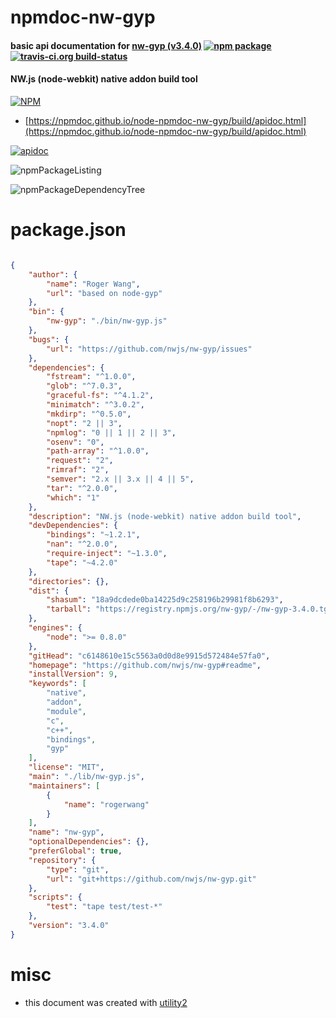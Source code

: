# npmdoc-nw-gyp

#### basic api documentation for  [nw-gyp (v3.4.0)](https://github.com/nwjs/nw-gyp#readme)  [![npm package](https://img.shields.io/npm/v/npmdoc-nw-gyp.svg?style=flat-square)](https://www.npmjs.org/package/npmdoc-nw-gyp) [![travis-ci.org build-status](https://api.travis-ci.org/npmdoc/node-npmdoc-nw-gyp.svg)](https://travis-ci.org/npmdoc/node-npmdoc-nw-gyp)

#### NW.js (node-webkit) native addon build tool

[![NPM](https://nodei.co/npm/nw-gyp.png?downloads=true&downloadRank=true&stars=true)](https://www.npmjs.com/package/nw-gyp)

- [https://npmdoc.github.io/node-npmdoc-nw-gyp/build/apidoc.html](https://npmdoc.github.io/node-npmdoc-nw-gyp/build/apidoc.html)

[![apidoc](https://npmdoc.github.io/node-npmdoc-nw-gyp/build/screenCapture.buildCi.browser.%252Ftmp%252Fbuild%252Fapidoc.html.png)](https://npmdoc.github.io/node-npmdoc-nw-gyp/build/apidoc.html)

![npmPackageListing](https://npmdoc.github.io/node-npmdoc-nw-gyp/build/screenCapture.npmPackageListing.svg)

![npmPackageDependencyTree](https://npmdoc.github.io/node-npmdoc-nw-gyp/build/screenCapture.npmPackageDependencyTree.svg)



# package.json

```json

{
    "author": {
        "name": "Roger Wang",
        "url": "based on node-gyp"
    },
    "bin": {
        "nw-gyp": "./bin/nw-gyp.js"
    },
    "bugs": {
        "url": "https://github.com/nwjs/nw-gyp/issues"
    },
    "dependencies": {
        "fstream": "^1.0.0",
        "glob": "^7.0.3",
        "graceful-fs": "^4.1.2",
        "minimatch": "^3.0.2",
        "mkdirp": "^0.5.0",
        "nopt": "2 || 3",
        "npmlog": "0 || 1 || 2 || 3",
        "osenv": "0",
        "path-array": "^1.0.0",
        "request": "2",
        "rimraf": "2",
        "semver": "2.x || 3.x || 4 || 5",
        "tar": "^2.0.0",
        "which": "1"
    },
    "description": "NW.js (node-webkit) native addon build tool",
    "devDependencies": {
        "bindings": "~1.2.1",
        "nan": "^2.0.0",
        "require-inject": "~1.3.0",
        "tape": "~4.2.0"
    },
    "directories": {},
    "dist": {
        "shasum": "18a9dcdede0ba14225d9c258196b29981f8b6293",
        "tarball": "https://registry.npmjs.org/nw-gyp/-/nw-gyp-3.4.0.tgz"
    },
    "engines": {
        "node": ">= 0.8.0"
    },
    "gitHead": "c6148610e15c5563a0d0d8e9915d572484e57fa0",
    "homepage": "https://github.com/nwjs/nw-gyp#readme",
    "installVersion": 9,
    "keywords": [
        "native",
        "addon",
        "module",
        "c",
        "c++",
        "bindings",
        "gyp"
    ],
    "license": "MIT",
    "main": "./lib/nw-gyp.js",
    "maintainers": [
        {
            "name": "rogerwang"
        }
    ],
    "name": "nw-gyp",
    "optionalDependencies": {},
    "preferGlobal": true,
    "repository": {
        "type": "git",
        "url": "git+https://github.com/nwjs/nw-gyp.git"
    },
    "scripts": {
        "test": "tape test/test-*"
    },
    "version": "3.4.0"
}
```



# misc
- this document was created with [utility2](https://github.com/kaizhu256/node-utility2)
